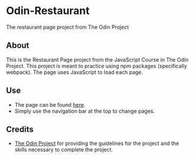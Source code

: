 # Odin-Restaurant
The restaurant page project from The Odin Project

## About
This is the Restaurant Page project from the JavaScript Course in The Odin Project. This project is meant to practice using npm packages (specifically webpack). The page uses JavaScript to load each page.

## Use
* The page can be found [here](https://dalexfunk.github.io/Odin-Restaurant/).
* Simply use the navigation bar at the top to change pages.

## Credits
* [The Odin Project](https://www.theodinproject.com) for providing the guidelines for the project and the skills necessary to complete the project.